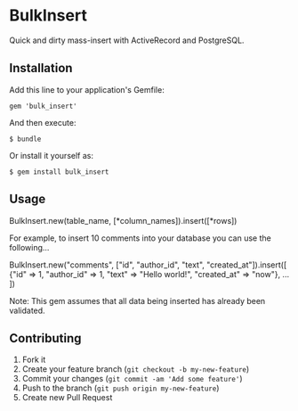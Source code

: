 # BulkInsert

Quick and dirty mass-insert with ActiveRecord and PostgreSQL.

## Installation

Add this line to your application's Gemfile:

    gem 'bulk_insert'

And then execute:

    $ bundle

Or install it yourself as:

    $ gem install bulk_insert

## Usage

BulkInsert.new(table_name, [*column_names]).insert([*rows])

For example, to insert 10 comments into your database you can use the following...

BulkInsert.new("comments", ["id", "author_id", "text", "created_at"]).insert([
  {"id" => 1, "author_id" => 1, "text" => "Hello world!", "created_at" => "now"},
  ...
])

Note: This gem assumes that all data being inserted has already been validated.

## Contributing

1. Fork it
2. Create your feature branch (`git checkout -b my-new-feature`)
3. Commit your changes (`git commit -am 'Add some feature'`)
4. Push to the branch (`git push origin my-new-feature`)
5. Create new Pull Request

